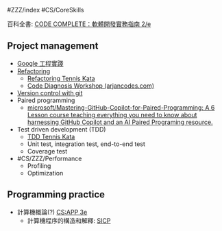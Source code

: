 #ZZZ/index #CS/CoreSkills

百科全書: [CODE COMPLETE：軟體開發實務指南 2/e](https://www.tenlong.com.tw/products/9789864341313)

## Project management

* [Google 工程實踐](https://eng-practices.gh.miniasp.com/)
* [Refactoring](Refactoring.md)
    * [Refactoring Tennis Kata](https://www.youtube.com/watch?v=d70T_lqxBmY)
    * [Code Diagnosis Workshop (arjancodes.com)](https://www.arjancodes.com/diagnosis/3859481204)
* [Version control with git](Version_control_with_git.md)
* Paired programming 
    * [microsoft/Mastering-GitHub-Copilot-for-Paired-Programming: A 6 Lesson course teaching everything you need to know about harnessing GitHub Copilot and an AI Paired Programing resource.](https://github.com/microsoft/Mastering-GitHub-Copilot-for-Paired-Programming)
* Test driven development (TDD)
    * [TDD Tennis Kata](https://www.youtube.com/watch?v=kSSdwfIH2kg)
    * Unit test, integration test, end-to-end test
    * Coverage test
* #CS/ZZZ/Performance 
    * Profiling
    * Optimization

## Programming practice

* 計算機概論(?) [CS:APP 3e](CSAPP3e/Index.md)
    * 計算機程序的構造和解釋: [SICP](SICP/SICP.md)